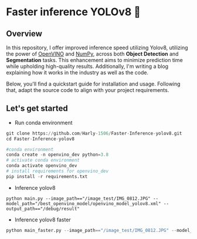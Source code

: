 # Faster inference YOLOv8 🚀

## Overview

In this repository, I offer improved inference speed utilizing Yolov8, utilizing the power of [OpenVINO](https://github.com/openvinotoolkit/openvino) and [NumPy](https://numpy.org), across both **Object Detection** and **Segmentation** tasks. This enhancement aims to minimize prediction time while upholding high-quality results. Additionally, I'm writing a blog explaining how it works in the industry as well as the code.

Below, you'll find a quickstart guide for installation and usage. Following that, adapt the source code to align with your project requirements.

## Let's get started
- Run conda environment 
```python
git clone https://github.com/Harly-1506/Faster-Inference-yolov8.git
cd Faster-Inference-yolov8

#conda environment 
conda create -n openvino_dev python=3.8 
# activate conda environment 
conda activate openvino_dev
# install requirements for openvino_dev
pip install -r requirements.txt
```
- Inference yolov8
```
python main.py --image_path=="/image_test/IMG_0812.JPG" --model_path="/best_openvino_model/openvino_model_yolov8.xml" --output_path=="/debug/result"
```
- Inference yolov8 faster
```python
python main_faster.py --image_path=="/image_test/IMG_0812.JPG" --model_path="/best_openvino_model/openvino_model_yolov8.xml" --output_path=="/debug/result_faster"
```
